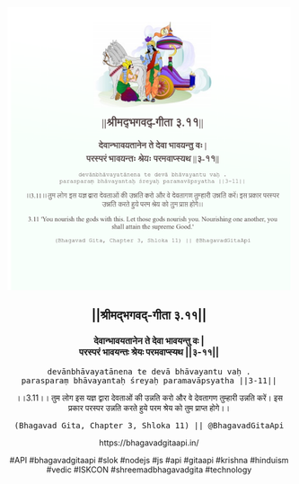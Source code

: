 <img src="../../asset/BG_3_11.png"/>
<center><h2>||श्रीमद्‍भगवद्‍-गीता ३.११||</h2>
<h3>देवान्भावयतानेन ते देवा भावयन्तु वः |<br/>परस्परं भावयन्तः श्रेयः परमवाप्स्यथ ||३-११||</h3>
<pre>devānbhāvayatānena te devā bhāvayantu vaḥ .<br/>parasparaṃ bhāvayantaḥ śreyaḥ paramavāpsyatha ||3-11||</pre>
<p>।।3.11।। तुम लोग इस यज्ञ द्वारा देवताओं की उन्नति करो और वे देवतागण तुम्हारी उन्नति करें। इस प्रकार परस्पर उन्नति करते हुये परम श्रेय को तुम प्राप्त होगे।।</p>
<pre>(Bhagavad Gita, Chapter 3, Shloka 11) || @BhagavadGitaApi</pre><p>https://bhagavadgitaapi.in/</p><p>#API #bhagavadgitaapi #slok #nodejs #js #api #gitaapi #krishna #hinduism #vedic #ISKCON #shreemadbhagavadgita #technology</p></center>
